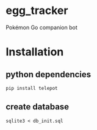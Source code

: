 # egg_tracker
Pokémon Go companion bot

# Installation

## python dependencies

```
pip install telepot
```

## create database
```
sqlite3 < db_init.sql
```